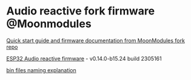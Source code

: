 # Audio reactive fork firmware @Moonmodules

[Quick start guide and firmware documentation from MoonModules fork repo](https://mm.kno.wled.ge)

[ESP32 Audio reactive firmware](https://github.com/srg74/WLED-wemos-shield/tree/master/resources/Firmware/@MoonModules/v0.14.0-b15.24) - v0.14.0-b15.24 build 2305161

[bin files naming explanation](https://mm.kno.wled.ge/moonmodules/Installing-and-Compiling/#configurations)
